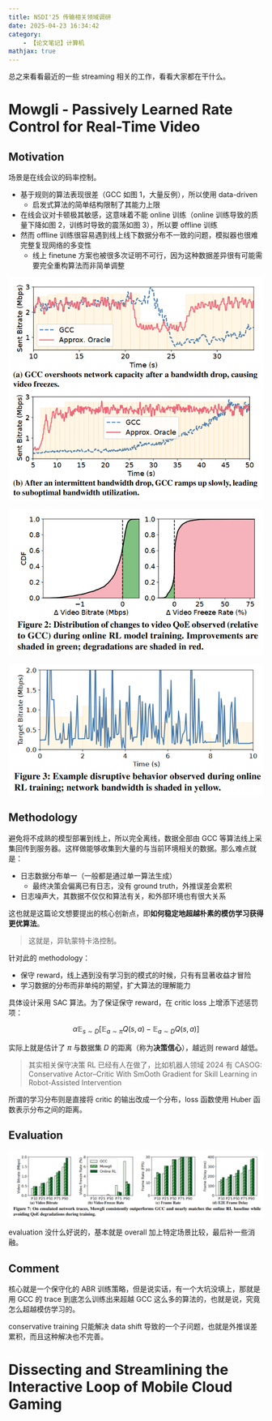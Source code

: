 ```yaml
---
title: NSDI'25 传输相关领域调研
date: 2025-04-23 16:34:42
category:
    - 【论文笔记】计算机
mathjax: true
---
```


总之来看看最近的一些 streaming 相关的工作，看看大家都在干什么。

<!-- more -->

# Mowgli - Passively Learned Rate Control for Real-Time Video

## Motivation

场景是在线会议的码率控制。

- 基于规则的算法表现很差（GCC 如图 1，大量反例），所以使用 data-driven
    - 启发式算法的简单结构限制了其能力上限
- 在线会议对卡顿极其敏感，这意味着不能 online 训练（online 训练导致的质量下降如图 2，训练时导致的震荡如图 3），所以要 offline 训练
- 然而 offline 训练很容易遇到线上线下数据分布不一致的问题，模拟器也很难完整复现网络的多变性
    - 线上 finetune 方案也被很多次证明不可行，因为这种数据差异很有可能需要完全重构算法而非简单调整

![](/uploads/survey-nsdi25/1.png)

![](/uploads/survey-nsdi25/2.png)

![](/uploads/survey-nsdi25/3.png)

## Methodology

避免将不成熟的模型部署到线上，所以完全离线，数据全部由 GCC 等算法线上采集回传到服务器。这样做能够收集到大量的与当前环境相关的数据。那么难点就是：

- 日志数据分布单一（一般都是通过单一算法生成）
    - 最终决策会偏离已有日志，没有 ground truth，外推误差会累积
- 日志噪声大，其数据不仅仅和算法有关，和外部环境也有很大关系

这也就是这篇论文想要提出的核心创新点，即**如何稳定地超越朴素的模仿学习获得更优算法**。

> 这就是，异轨蒙特卡洛控制。

针对此的 methodology：

- 保守 reward，线上遇到没有学习到的模式的时候，只有有显著收益才冒险
- 学习数据的分布而非单纯的期望，扩大算法的理解能力

具体设计采用 SAC 算法。为了保证保守 reward，在 critic loss 上增添下述惩罚项：

$$
\alpha\mathbb{E}_{s\sim D}\left[\mathbb{E}_{a\sim\pi} Q(s, a) - \mathbb{E}_{a\sim D} Q(s, a)\right]
$$

实际上就是估计了 $\pi$ 与数据集 $D$ 的距离（称为**决策信心**），越远则 reward 越低。

> 其实相关保守决策 RL 已经有人在做了，比如机器人领域 2024 有 CASOG: Conservative Actor–Critic With SmOoth Gradient for Skill Learning in Robot-Assisted Intervention

所谓的学习分布则是直接将 critic 的输出改成一个分布，loss 函数使用 Huber 函数表示分布之间的距离。

## Evaluation

![](/uploads/survey-nsdi25/4.png)

evaluation 没什么好说的，基本就是 overall 加上特定场景比较，最后补一些消融。

## Comment

核心就是一个保守化的 ABR 训练策略，但是说实话，有一个大坑没填上，那就是用 GCC 的 trace 到底怎么训练出来超越 GCC 这么多的算法的，也就是说，究竟怎么超越模仿学习的。

conservative training 只能解决 data shift 导致的一个子问题，也就是外推误差累积，而且这种解决也不完善。

# Dissecting and Streamlining the Interactive Loop of Mobile Cloud Gaming